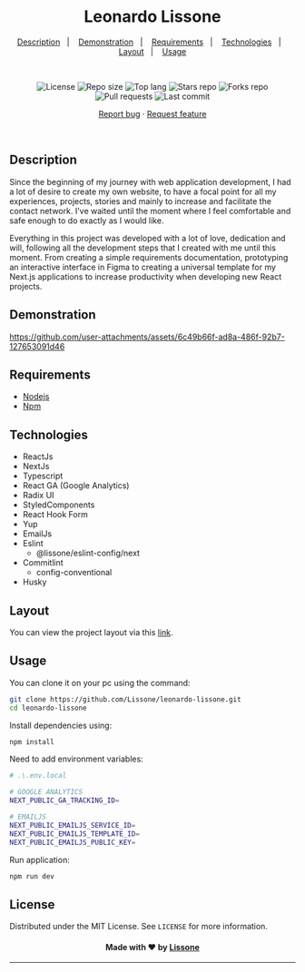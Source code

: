 <h1 align="center">
  Leonardo Lissone
</h1>

<p align="center">
  <a href="#description">Description</a>&nbsp;&nbsp;&nbsp;|&nbsp;&nbsp;&nbsp;
  <a href="#demonstration">Demonstration</a>&nbsp;&nbsp;&nbsp;|&nbsp;&nbsp;&nbsp;
  <a href="#requirements">Requirements</a>&nbsp;&nbsp;&nbsp;|&nbsp;&nbsp;&nbsp;
  <a href="#technologies">Technologies</a>&nbsp;&nbsp;&nbsp;|&nbsp;&nbsp;&nbsp;
  <a href="#layout">Layout</a>&nbsp;&nbsp;&nbsp;|&nbsp;&nbsp;&nbsp;
  <a href="#usage">Usage</a>
</p>
<br />
<p align="center">
  <img src="https://img.shields.io/static/v1?label=license&message=MIT" alt="License">
  <img src="https://img.shields.io/github/repo-size/Lissone/leonardo-lissone" alt="Repo size" />
  <img src="https://img.shields.io/github/languages/top/Lissone/leonardo-lissone" alt="Top lang" />
  <img src="https://img.shields.io/github/stars/Lissone/leonardo-lissone" alt="Stars repo" />
  <img src="https://img.shields.io/github/forks/Lissone/leonardo-lissone" alt="Forks repo" />
  <img src="https://img.shields.io/github/issues-pr/Lissone/leonardo-lissone" alt="Pull requests" >
  <img src="https://img.shields.io/github/last-commit/Lissone/leonardo-lissone" alt="Last commit" />
</p>

<p align="center">
  <a href="https://github.com/Lissone/leonardo-lissone/issues">Report bug</a>
  ·
  <a href="https://github.com/Lissone/leonardo-lissone/issues">Request feature</a>
</p>

<br />

## Description

Since the beginning of my journey with web application development, I had a lot of desire to create my own website, to have a focal point for all my experiences, projects, stories and mainly to increase and facilitate the contact network. I've waited until the moment where I feel comfortable and safe enough to do exactly as I would like.

Everything in this project was developed with a lot of love, dedication and will, following all the development steps that I created with me until this moment. From creating a simple requirements documentation, prototyping an interactive interface in Figma to creating a universal template for my Next.js applications to increase productivity when developing new React projects.

## Demonstration

https://github.com/user-attachments/assets/6c49b66f-ad8a-486f-92b7-127653091d46

## Requirements

- [Nodejs](https://nodejs.org/en/)
- [Npm](https://www.npmjs.com/)

## Technologies

- ReactJs
- NextJs
- Typescript
- React GA (Google Analytics)
- Radix UI
- StyledComponents
- React Hook Form
- Yup
- EmailJs
- Eslint
  - @lissone/eslint-config/next
- Commitlint
  - config-conventional
- Husky

## Layout

You can view the project layout via this <a href="https://www.figma.com/file/VufrifzcSAEctTBgUFjzPT/Portif%C3%B3lio?node-id=0%3A1" target="_blank">link</a>.

## Usage

You can clone it on your pc using the command:

```bash
git clone https://github.com/Lissone/leonardo-lissone.git
cd leonardo-lissone
```

Install dependencies using:

```bash
npm install
```

Need to add environment variables:

```bash
# .\.env.local

# GOOGLE ANALYTICS
NEXT_PUBLIC_GA_TRACKING_ID=

# EMAILJS
NEXT_PUBLIC_EMAILJS_SERVICE_ID=
NEXT_PUBLIC_EMAILJS_TEMPLATE_ID=
NEXT_PUBLIC_EMAILJS_PUBLIC_KEY=
```

Run application:

```bash
npm run dev
```

## License

Distributed under the MIT License. See `LICENSE` for more information.

<h4 align="center">
  Made with ❤️ by <a href="https://github.com/Lissone" target="_blank">Lissone</a>
</h4>

<hr />
